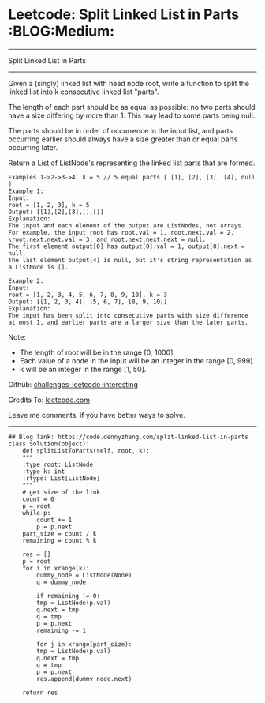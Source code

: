 
# Leetcode: Split Linked List in Parts     :BLOG:Medium:

---

Split Linked List in Parts  

---

Given a (singly) linked list with head node root, write a function to split the linked list into k consecutive linked list "parts".  

The length of each part should be as equal as possible: no two parts should have a size differing by more than 1. This may lead to some parts being null.  

The parts should be in order of occurrence in the input list, and parts occurring earlier should always have a size greater than or equal parts occurring later.  

Return a List of ListNode's representing the linked list parts that are formed.  

    
    Examples 1->2->3->4, k = 5 // 5 equal parts [ [1], [2], [3], [4], null ]
    Example 1:
    Input: 
    root = [1, 2, 3], k = 5
    Output: [[1],[2],[3],[],[]]
    Explanation:
    The input and each element of the output are ListNodes, not arrays.
    For example, the input root has root.val = 1, root.next.val = 2, \root.next.next.val = 3, and root.next.next.next = null.
    The first element output[0] has output[0].val = 1, output[0].next = null.
    The last element output[4] is null, but it's string representation as a ListNode is [].

    Example 2:
    Input: 
    root = [1, 2, 3, 4, 5, 6, 7, 8, 9, 10], k = 3
    Output: [[1, 2, 3, 4], [5, 6, 7], [8, 9, 10]]
    Explanation:
    The input has been split into consecutive parts with size difference at most 1, and earlier parts are a larger size than the later parts.

Note:  

-   The length of root will be in the range [0, 1000].
-   Each value of a node in the input will be an integer in the range [0, 999].
-   k will be an integer in the range [1, 50].

Github: [challenges-leetcode-interesting](https://github.com/DennyZhang/challenges-leetcode-interesting/tree/master/problems/split-linked-list-in-parts)  

Credits To: [leetcode.com](https://leetcode.com/problems/split-linked-list-in-parts/description/)  

Leave me comments, if you have better ways to solve.  

---

    ## Blog link: https://code.dennyzhang.com/split-linked-list-in-parts
    class Solution(object):
        def splitListToParts(self, root, k):
    	"""
    	:type root: ListNode
    	:type k: int
    	:rtype: List[ListNode]
    	"""
    	# get size of the link
    	count = 0
    	p = root
    	while p:
    	    count += 1
    	    p = p.next
    	part_size = count / k
    	remaining = count % k
    
    	res = []
    	p = root
    	for i in xrange(k):
    	    dummy_node = ListNode(None)
    	    q = dummy_node
    
    	    if remaining != 0:
    		tmp = ListNode(p.val)
    		q.next = tmp
    		q = tmp
    		p = p.next
    		remaining -= 1
    
    	    for j in xrange(part_size):
    		tmp = ListNode(p.val)
    		q.next = tmp
    		q = tmp
    		p = p.next
    	    res.append(dummy_node.next)
    
    	return res

